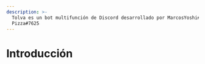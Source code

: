 ```yaml
---
description: >-
  Tolva es un bot multifunción de Discord desarrollado por MarcosYoshi#0001 &
  Pizza#7625
---
```


# Introducción

